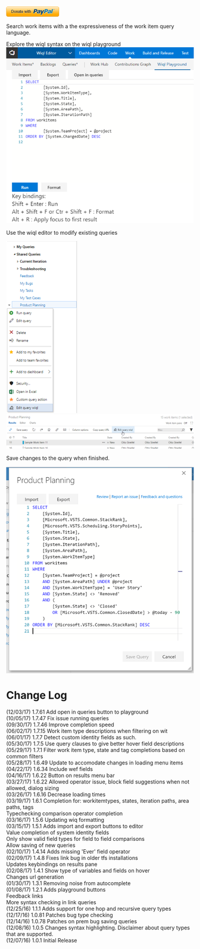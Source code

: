 [![Donate](img/donate.png)](https://www.paypal.me/OttoStreifel/5)  

Search work items with a the expressiveness of the work item query language.

Explore the wiql syntax on the wiql playground  
![query playground](img/playground.png)

Use the wiql editor to modify existing queries

![context menu](img/contextMenu.png) ![Results menu bar](img/resultsBar.png)

Save changes to the query when finished.  

 ![wiql dialog](img/dialog.png)



# Change Log
(12/03/17) 1.7.61 Add open in queries button to playground  
(10/05/17) 1.7.47 Fix issue running queries  
(09/30/17) 1.7.46 Improve completion speed  
(06/02/17) 1.7.15 Work item type descriptions when filtering on wit  
(06/01/17) 1.7.7 Detect custom identity fields as such.  
(05/30/17) 1.7.5 Use query clauses to give better hover field descriptions  
(05/29/17) 1.7.1 Filter work item type, state and tag completions based on common filters  
(05/28/17) 1.6.49 Update to accomodate changes in loading menu items  
(04/22/17) 1.6.34 Include wef fields  
(04/16/17) 1.6.22 Button on results menu bar  
(03/27/17) 1.6.22 Allowed operator issue, block field suggestions when not allowed, dialog sizing  
(03/26/17) 1.6.16 Decrease loading times  
(03/19/17) 1.6.1 Completion for: workitemtypes, states, iteration paths, area paths, tags  
Typechecking comparison operator completion  
(03/16/17) 1.5.6 Updating wiq formatting  
(03/15/17) 1.5.1 Adds import and export buttons to editor  
Value completion of system identity fields  
Only show valid field types for field to field comparisons  
Allow saving of new queries  
(02/10/17) 1.4.14 Adds missing 'Ever' field operator  
(02/09/17) 1.4.8 Fixes link bug in older tfs installations  
Updates keybindings on results pane  
(02/08/17) 1.4.1 Show type of variables and fields on hover  
Changes url generation  
(01/30/17) 1.3.1 Removing noise from autocomplete  
(01/08/17) 1.2.1 Adds playground buttons  
Feedback links  
More syntax checking in link queries  
(12/25/16) 1.1.1 Adds support for one hop and recursive query types  
(12/17/16) 1.0.81 Patches bug type checking  
(12/14/16) 1.0.78 Patches on prem bug saving queries  
(12/08/16) 1.0.5 Changes syntax highlighting. Disclaimer about query types that are supported.  
(12/07/16) 1.0.1 Initial Release
